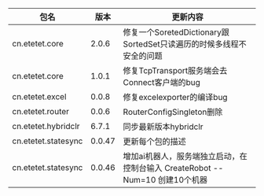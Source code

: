 |包名| 版本 | 更新内容 |
|-------|-------|-------|
|cn.etetet.core| 2.0.6 |  修复一个SoretedDictionary跟SortedSet只读遍历的时候多线程不安全的问题 |
|cn.etetet.core| 1.0.1 |  修复TcpTransport服务端会去Connect客户端的bug |
|cn.etetet.excel| 0.0.8|  修复excelexporter的编译bug |
|cn.etetet.router| 0.0.6|  RouterConfigSingleton删除 |
|cn.etetet.hybridclr| 6.7.1|  同步最新版本hybridclr|
|cn.etetet.statesync| 0.0.47|  更新每个包的描述|
|cn.etetet.statesync| 0.0.46|  增加ai机器人，服务端独立启动，在控制台输入 CreateRobot --Num=10 创建10个机器|